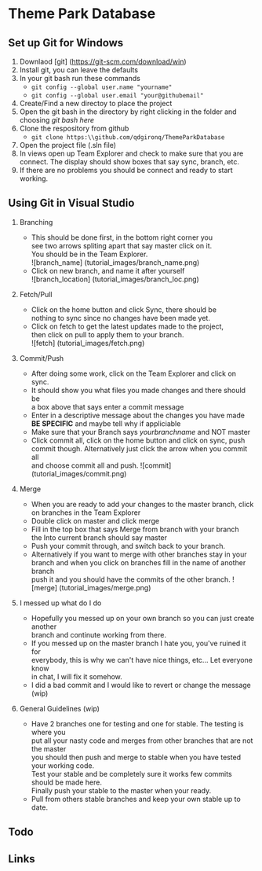 # Theme Park Database

## Set up Git for Windows
1. Downlaod [git] (https://git-scm.com/download/win)
2. Install git, you can leave the defaults
3. In your git bash run these commands
	* `git config --global user.name "yourname"`  
	* `git config --global user.email "your@githubemail"`  
4. Create/Find a new directoy to place the project  
5. Open the git bash in the directory by right clicking in the 
folder and choosing _git bash here_   
6. Clone the respository from github  
	* `git clone https:\\github.com/qdgironq/ThemeParkDatabase`
7. Open the project file (.sln file)
8. In views open up Team Explorer and check to make sure that you are   
connect. The display should show boxes that say sync, branch, etc.  
9. If there are no problems you should be connect and ready to start  
working.

## Using Git in Visual Studio  
1. Branching
	* This should be done first, in the bottom right corner you  
	see two arrows spliting apart that say master click on it.  
	You should be in the Team Explorer.  
	![branch_name] (tutorial_images/branch_name.png)
	* Click on new branch, and name it after yourself  
	![branch_location] (tutorial_images/branch_loc.png)
2. Fetch/Pull
	* Click on the home button and click Sync, there should be   
	nothing to sync since no changes have been made yet.  
	* Click on fetch to get the latest updates made to the project,  
	then click on pull to apply them to your branch.  
	![fetch] (tutorial_images/fetch.png)

3. Commit/Push 
	* After doing some work, click on the Team Explorer and click on   
	sync. 
	* It should show you what files you made changes and there should be  
	a box above that says enter a commit message
	* Enter in a descriptive message about the changes you have made  
	**BE SPECIFIC** and maybe tell why if appliciable  
	* Make sure that your Branch says *yourbranchname* and NOT master
	* Click commit all, click on the home button and click on sync, push  
	commit though. Alternatively just click the arrow when you commit all  
	and choose commit all and push.
	![commit] (tutorial_images/commit.png)

4. Merge
	* When you are ready to add your changes to the master branch, click   
	on branches in the Team Explorer
	* Double click on master and click merge  
	* Fill in the top box that says Merge from branch with your branch  
	the Into current branch should say master 
	* Push your commit through, and switch back to your branch.
	* Alternatively if you want to merge with other branches stay in your  
	branch and when you click on branches fill in the name of another branch  
	push it and you should have the commits of the other branch.
	![merge] (tutorial_images/merge.png)

5. I messed up what do I do
	* Hopefully you messed up on your own branch so you can just create another   
	branch and continute working from there. 
	* If you messed up on the master branch I hate you, you've ruined it for  
	everybody, this is why we can't have nice things, etc... Let everyone know  
	in chat, I will fix it somehow.
	* I did a bad commit and I would like to revert or change the message (wip)
7. General Guidelines (wip)
	* Have 2 branches one for testing and one for stable. The testing is where you  
	put all your nasty code and merges from other branches that are not the master  
	you should then push and merge to stable when you have tested your working code.  
	Test your stable and be completely sure it works few commits should be made here.  
	Finally push your stable to the master when your ready. 
	* Pull from others stable branches and keep your own stable up to date.  

## Todo

## Links



